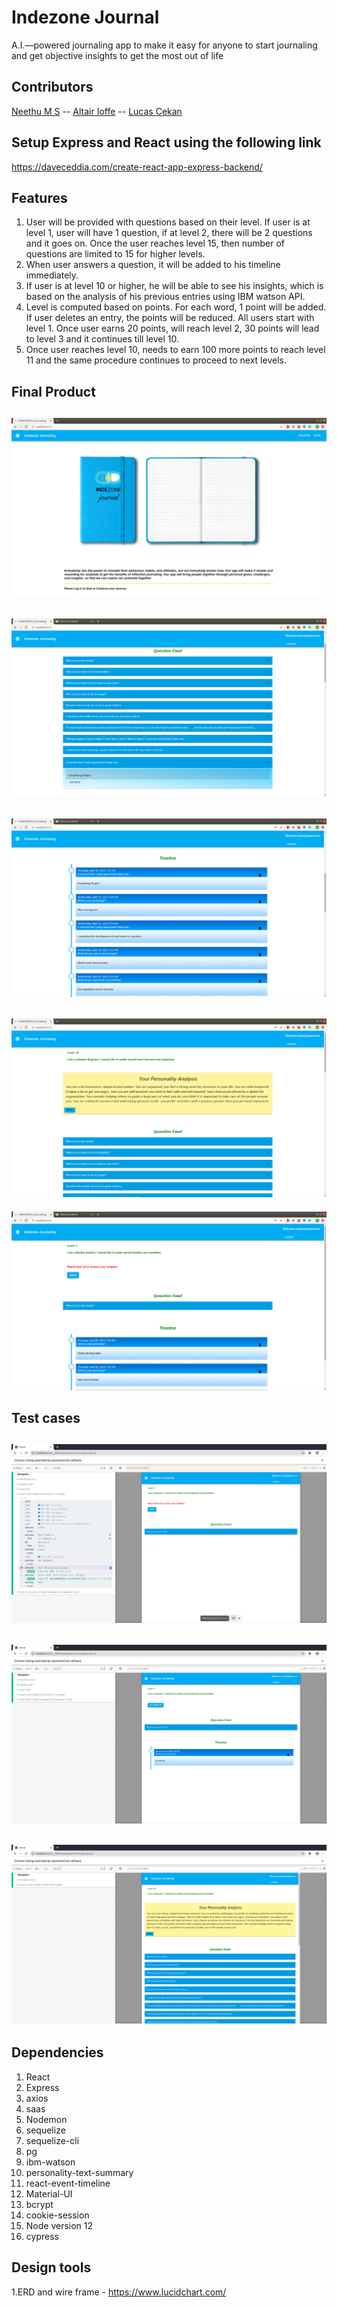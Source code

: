 # Indezone Journal
A.I.—powered journaling app to make it easy for anyone to start journaling and get objective insights to get the most out of life

## Contributors

[Neethu M S](https://github.com/neethu-ms) -- [Altair Ioffe](https://github.com/altairioffe) -- [Lucas Cekan](https://github.com/CekanLucas)

## Setup Express and React using the following link

  <https://daveceddia.com/create-react-app-express-backend/>

## Features

1. User will be provided with questions based on their level. If user is at level 1, user will have 1 question, if at level 2, there will be 2 questions and it goes on. Once the user reaches level 15, then number of questions are limited to 15 for higher levels.
2. When user answers a question, it will be added to his timeline immediately.
3. If user is at level 10 or higher, he will be able to see his insights, which is based on the analysis of his previous entries using IBM watson API.
4. Level is computed based on points. For each word, 1 point will be added. If user deletes an entry, the points will be reduced. All users start with level 1. Once user earns 20 points, will reach level 2, 30 points will lead to level 3 and it continues till level 10.
5. Once user reaches level 10, needs to earn 100 more points to reach level 11 and the same procedure continues to proceed to next levels.

## Final Product

!["Journaling home page"](docs/homePage.png "Home Page")
---

!["Question Answer Panel"](docs/questionAnswerPanel.png "Question Answer Panel")
---
!["Timeline"](docs/Timeline.png "Timeline")
---
!["Get Insights"](docs/GetInsights.png "Get Insights")
---

!["Level 1 User"](docs/Level1User.png "Level 1 User")

## Test cases

!["Level 1 User"](docs/Level1UserCypress.png "Level 1 User")
---

!["Timeline"](docs/TimelineCypress.png "Timeline")
---
!["Get Insights"](docs/cypress-insights.png "Get Insights")
---

## Dependencies

   1. React
   2. Express
   3. axios
   4. saas
   5. Nodemon
   6. sequelize
   7. sequelize-cli
   8. pg
   9. ibm-watson
   10. personality-text-summary
   11. react-event-timeline
   12. Material-UI
   13. bcrypt
   14. cookie-session
   15. Node version 12
   16. cypress

## Design tools

  1.ERD and wire frame -  <https://www.lucidchart.com/>
